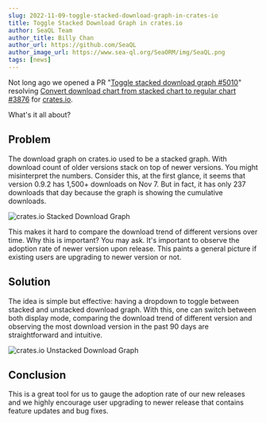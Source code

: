 ```yaml
---
slug: 2022-11-09-toggle-stacked-download-graph-in-crates-io
title: Toggle Stacked Download Graph in crates.io
author: SeaQL Team
author_title: Billy Chan
author_url: https://github.com/SeaQL
author_image_url: https://www.sea-ql.org/SeaORM/img/SeaQL.png
tags: [news]
---
```


Not long ago we opened a PR "[Toggle stacked download graph #5010](https://github.com/rust-lang/crates.io/pull/5010)" resolving [Convert download chart from stacked chart to regular chart #3876](https://github.com/rust-lang/crates.io/issues/3876) for [crates.io](https://github.com/rust-lang/crates.io).

What's it all about?

## Problem

The download graph on crates.io used to be a stacked graph. With download count of older versions stack on top of newer versions. You might misinterpret the numbers. Consider this, at the first glance, it seems that version 0.9.2 has 1,500+ downloads on Nov 7. But in fact, it has only 237 downloads that day because the graph is showing the cumulative downloads.

![crates.io Stacked Download Graph](https://user-images.githubusercontent.com/30400950/200738670-4266e178-7952-4e05-bff0-c2445ba345bf.png)

This makes it hard to compare the download trend of different versions over time. Why this is important? You may ask. It's important to observe the adoption rate of newer version upon release. This paints a general picture if existing users are upgrading to newer version or not.

## Solution

The idea is simple but effective: having a dropdown to toggle between stacked and unstacked download graph. With this, one can switch between both display mode, comparing the download trend of different version and observing the most download version in the past 90 days are straightforward and intuitive.

![crates.io Unstacked Download Graph](https://user-images.githubusercontent.com/30400950/200741006-6a5e1922-de38-456b-b33d-dfc4ce2f8a93.png)

## Conclusion

This is a great tool for us to gauge the adoption rate of our new releases and we highly encourage user upgrading to newer release that contains feature updates and bug fixes.
